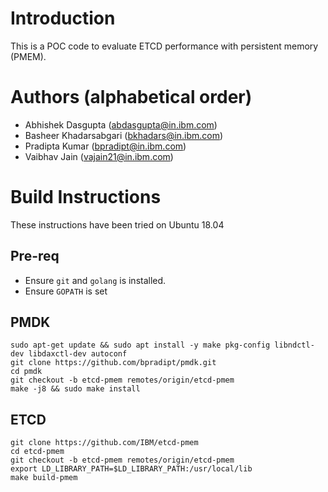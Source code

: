 # Introduction
This is a POC code to evaluate ETCD performance with persistent memory (PMEM).

# Authors (alphabetical order)
- Abhishek Dasgupta (abdasgupta@in.ibm.com)
- Basheer Khadarsabgari (bkhadars@in.ibm.com)
- Pradipta Kumar (bpradipt@in.ibm.com)
- Vaibhav Jain (vajain21@in.ibm.com)

# Build Instructions 
These instructions have been tried on Ubuntu 18.04

## Pre-req
- Ensure `git` and `golang` is installed.
- Ensure `GOPATH` is set

## PMDK
```
sudo apt-get update && sudo apt install -y make pkg-config libndctl-dev libdaxctl-dev autoconf
git clone https://github.com/bpradipt/pmdk.git
cd pmdk
git checkout -b etcd-pmem remotes/origin/etcd-pmem
make -j8 && sudo make install
```
## ETCD
```
git clone https://github.com/IBM/etcd-pmem
cd etcd-pmem
git checkout -b etcd-pmem remotes/origin/etcd-pmem
export LD_LIBRARY_PATH=$LD_LIBRARY_PATH:/usr/local/lib
make build-pmem
```

